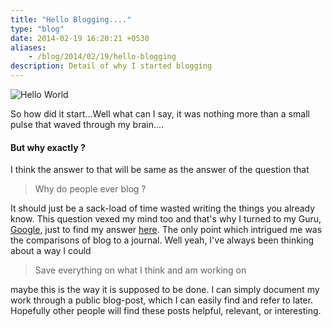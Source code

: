```yaml
---
title: "Hello Blogging...."
type: "blog"
date: 2014-02-19 16:20:21 +0530
aliases:
    - /blog/2014/02/19/hello-blogging
description: Detail of why I started blogging
---
```

![Hello World](https://lh3.googleusercontent.com/8KrC30EJ7aomCKVOKCcPj7PwvqroHH_uuQ0MJKZJwRyptJGUTm9Q_euyV1RvHmPu6CXqxTApGgAgZcjMeQn2lEE3XI6q7pU--tbzNIdEYqLbY6c-6HTdr6V5cdlxgPdSS-duaLd899h1elO3gJRodqnOENLeehHLbJAxQRqDnk9_B8Hl5IVQUmBVtoy-5tr284-n2Radm70OUhZWL1863I_53wLLxKd0TxGWCwpCc7UX4rwj0nZ5A-CjZn3eLJYUx1i6fQoik64eR7wuWyRui8sj2vPCUMQ4N0TKXmt2E1dpfocJwQ6pP2ImkgTNqrRG1cCN_FHl7R_Gd5Z9bk_-YcXE1O3P2qObS9BqzssCldbSrtLvYmDUOvfAiM1uuissxiqBx5pmmLU89wiuh9QSvKy5TwF233oMlCCIS-hDBY7TEKBlgUhFfzpG-ZJNB3xa_R4-f4qeWocPNZ1Bg7Qb1LXweGisES3eYXUV48CrIZ0EJnIxx8IH6K9nrEi4LdARzFxuJIoowVkESQfp4lMzNaZDUzcCShtfdbGAn0eVH-lsrj5-gtIzNy576S0Yk-fQqGuNuXw9Fb2d-bwOuOMe4aSfAkQXwm8RpFabwZ6jZDluKtSdAevA4iC3v8RZgnhodPSu0s2YMPP3RPUzPNL6Gvdnlk3bDh-ze4UiTHtd-w=s300)

So how did it start...Well what can I say, it was nothing more than a small pulse that waved through my brain....<!--more-->
#### But why exactly ?
I think the answer to that will be same as the answer of the question that
>Why do people ever blog ?

It should just be a sack-load of time wasted writing the things you already know. This question vexed my mind too and that's why I turned to my Guru, <a href="https://www.google.com/search?q=why+do+you+blog">Google</a>, just to find my answer [here](http://www.becomingminimalist.com/15-reasons-i-think-you-should-blog/). The only point which intrigued me was the comparisons of blog to a journal.
Well yeah, I've always been thinking about a way I could

> Save everything on what I think and am working on

maybe this is the way it is supposed to be done. I can simply document my work through a public blog-post, which I can easily find and refer to later. Hopefully other people will find these posts helpful, relevant, or interesting.
